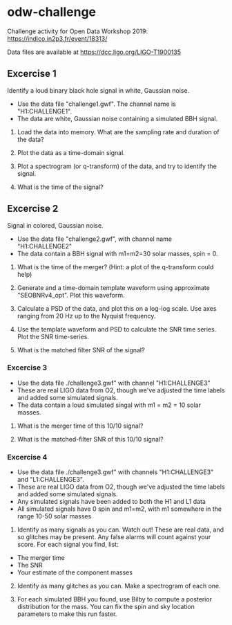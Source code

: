 # odw-challenge

Challenge activity for Open Data Workshop 2019: https://indico.in2p3.fr/event/18313/

Data files are available at https://dcc.ligo.org/LIGO-T1900135

## Excercise 1

Identify a loud binary black hole signal in white, Gaussian noise.

* Use the data file "challenge1.gwf".  The channel name is "H1:CHALLENGE1".
* The data are  white, Gaussian noise containing a simulated BBH signal.

1. Load the data into memory.  What are the sampling rate and duration of the data?

2. Plot the data as a time-domain signal. 

3. Plot a spectrogram (or q-transform) of the data, and try to identify the signal.

4. What is the time of the signal?


## Excercise 2

Signal in colored, Gaussian noise.

* Use the data file "challenge2.gwf", with channel name "H1:CHALLENGE2"
* The data contain a BBH signal with m1=m2=30 solar masses, spin = 0.


1. What is the time of the merger? (Hint: a plot of the q-transform could help)

2. Generate and a time-domain template waveform using approximate "SEOBNRv4_opt".  Plot this
waveform.

3. Calculate a PSD of the data, and plot this on a log-log scale.
Use axes ranging from 20 Hz up to the Nyquist frequency.

4. Use the template waveform and PSD to calculate the SNR time series.  Plot the SNR time-series.

5. What is the matched filter SNR of the signal?


### Excercise 3

* Use the data file ./challenge3.gwf" with channel "H1:CHALLENGE3"
* These are real LIGO data from O2, though we've adjusted the time labels and 
  added some simulated signals.
* The data contain a loud simulated singal with m1 = m2 = 10 solar masses.

1. What is the merger time of this 10/10 signal?

2. What is the matched-filter SNR of this 10/10  signal?


### Excercise 4

* Use the data file ./challenge3.gwf" with channels "H1:CHALLENGE3" and "L1:CHALLENGE3".
* These are real LIGO data from O2, though we've adjusted the time labels and 
  added some simulated signals.
* Any simulated signals have been added to both the H1 and L1 data
* All simulated signals have 0 spin and m1=m2, with m1 somewhere in the range 10-50 solar masses

1. Identify as many signals as you can.  Watch out!  These are real data, and so glitches may be
present.  Any false alarms will count against your score.  For each signal you find, list:

 * The merger time
 * The SNR
 * Your estimate of the component masses

2. Identify as many glitches as you can.  Make a spectrogram of each one.

3. For each simulated BBH you found, use Bilby to compute a
posterior distribution for the mass.  You can fix the spin and sky
location parameters to make this run faster.

